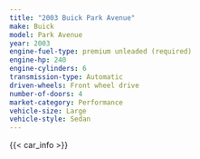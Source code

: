 ```yaml
---
title: "2003 Buick Park Avenue"
make: Buick
model: Park Avenue
year: 2003
engine-fuel-type: premium unleaded (required)
engine-hp: 240
engine-cylinders: 6
transmission-type: Automatic
driven-wheels: Front wheel drive
number-of-doors: 4
market-category: Performance
vehicle-size: Large
vehicle-style: Sedan
---
```


{{< car_info >}}
